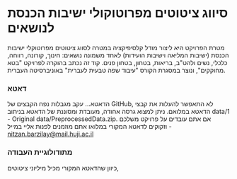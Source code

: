 # סיווג ציטוטים מפרוטוקולי ישיבות הכנסת לנושאים

מטרת הפרויקט היא ליצור מודל קלסיפיקציה במטרה לסווג ציטוטים מפרוטוקלי ישיבות הכנסת (ישיבות המליאה וישיבות הועידות) לאחד משמונה נושאים: חינוך, קורונה, רווחה, כלכלי, נשים ולהט"ב, בריאות, בטחון, בטחון פנים. 
קוד זה נכתב בהוקרה לפרויקט "בטא מחוקקים", ונוצר במסגרת הקורס "עיבוד שפה טבעית לעברית" באוניברסיטה העברית.

### דאטא
הדאטא...
עקב מגבלות נפח הקבצים של GitHub, לא התאפשר להעלות את קבצי הדאטא במלואם. ניתן למצוא גרסה אחודה, מעובדת ומסוננת של הדאטא בניתוב data/1 - Original data/PreprocessedData.zip.
אם אתם עובדים על פרויקט משלכם וזקוקים לדאטא המקורי במלואו אתם מוזמנים לפנות אליי במייל - nitzan.barzilay@mail.huji.ac.il 

### מתודולוגיית העבודה
כיוון שהדאטא המקורי מכיל מיליוני ציטוטים, 
